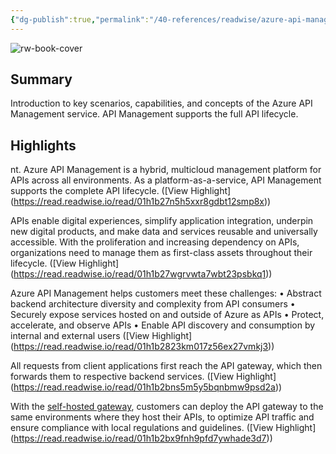 ```yaml
---
{"dg-publish":true,"permalink":"/40-references/readwise/azure-api-management-overview-and-key-concepts/","tags":["rw/articles"]}
---
```


![rw-book-cover](https://readwise-assets.s3.amazonaws.com/media/uploaded_book_covers/profile_921743/logo-ms-social_rUrD9xy.png)

## Summary

Introduction to key scenarios, capabilities, and concepts of the Azure API Management service. API Management supports the full API lifecycle.

## Highlights

nt. Azure API Management is a hybrid, multicloud management platform for APIs across all environments. As a platform-as-a-service, API Management supports the complete API lifecycle. ([View Highlight] (https://read.readwise.io/read/01h1b27n5h5xxr8gdbt12smp8x))


APIs enable digital experiences, simplify application integration, underpin new digital products, and make data and services reusable and universally accessible. ​With the proliferation and increasing dependency on APIs, organizations need to manage them as first-class assets throughout their lifecycle.​ ([View Highlight] (https://read.readwise.io/read/01h1b27wgrvwta7wbt23psbkq1))


Azure API Management helps customers meet these challenges:
• Abstract backend architecture diversity and complexity from API consumers
• Securely expose services hosted on and outside of Azure as APIs
• Protect, accelerate, and observe APIs
• Enable API discovery and consumption by internal and external users ([View Highlight] (https://read.readwise.io/read/01h1b2823km017z56ex27vmkj3))


All requests from client applications first reach the API gateway, which then forwards them to respective backend services. ([View Highlight] (https://read.readwise.io/read/01h1b2bns5m5y5bqnbmw9psd2a))


With the [self-hosted gateway](https://learn.microsoft.com/en-us/azure/api-management/api-management-key-concepts/self-hosted-gateway-overview), customers can deploy the API gateway to the same environments where they host their APIs, to optimize API traffic and ensure compliance with local regulations and guidelines. ([View Highlight] (https://read.readwise.io/read/01h1b2bx9fnh9pfd7ywhade3d7))


